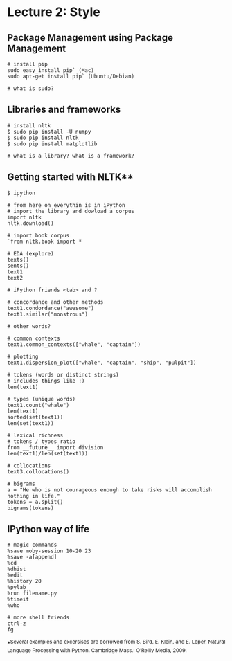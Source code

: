 # Lecture 2: Style

## Package Management using Package Management

```
# install pip
sudo easy_install pip` (Mac)
sudo apt-get install pip` (Ubuntu/Debian)

# what is sudo?
```

## Libraries and frameworks

```
# install nltk
$ sudo pip install -U numpy
$ sudo pip install nltk
$ sudo pip install matplotlib

# what is a library? what is a framework?
```

## Getting started with NLTK**

```
$ ipython

# from here on everythin is in iPython
# import the library and dowload a corpus
import nltk
nltk.download()

# import book corpus
`from nltk.book import *

# EDA (explore)
texts()
sents()
text1
text2

# iPython friends <tab> and ?

# concordance and other methods
text1.condordance("awesome")
text1.similar("monstrous")

# other words?

# common contexts
text1.common_contexts(["whale", "captain"])

# plotting
text1.dispersion_plot(["whale", "captain", "ship", "pulpit"])

# tokens (words or distinct strings)
# includes things like :)
len(text1)

# types (unique words)
text1.count("whale")
len(text1)
sorted(set(text1))
len(set(text1))

# lexical richness
# tokens / types ratio
from __future__ import division
len(text1)/len(set(text1))

# collocations
text3.collocations()

# bigrams
a = "He who is not courageous enough to take risks will accomplish nothing in life."
tokens = a.split()
bigrams(tokens)
```
## IPython way of life

```
# magic commands
%save moby-session 10-20 23
%save -a[append]
%cd
%dhist
%edit
%history 20
%pylab
%run filename.py
%timeit
%who

# more shell friends
ctrl-z
fg
```

\*<sup>Several examples and excersises are borrowed from S. Bird, E. Klein, and
E. Loper, Natural Language Processing with Python. Cambridge Mass.: O’Reilly
Media, 2009.
